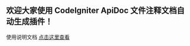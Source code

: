 ## 欢迎大家使用 CodeIgniter ApiDoc 文件注释文档自动生成插件！
使用说明文档 [点击这里查看](http://ym1623.github.io/codeigniter_apidoc/)